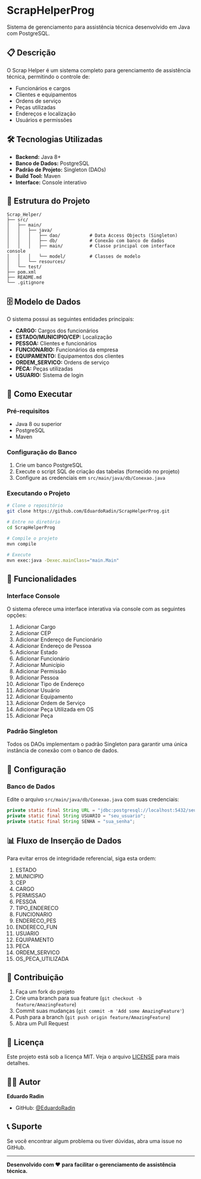 # ScrapHelperProg

Sistema de gerenciamento para assistência técnica desenvolvido em Java com PostgreSQL.

## 📋 Descrição

O Scrap Helper é um sistema completo para gerenciamento de assistência técnica, permitindo o controle de:
- Funcionários e cargos
- Clientes e equipamentos
- Ordens de serviço
- Peças utilizadas
- Endereços e localização
- Usuários e permissões

## 🛠️ Tecnologias Utilizadas

- **Backend:** Java 8+
- **Banco de Dados:** PostgreSQL
- **Padrão de Projeto:** Singleton (DAOs)
- **Build Tool:** Maven
- **Interface:** Console interativo

## 📁 Estrutura do Projeto

```
Scrap_Helper/
├── src/
│   ├── main/
│   │   ├── java/
│   │   │   ├── dao/           # Data Access Objects (Singleton)
│   │   │   ├── db/            # Conexão com banco de dados
│   │   │   ├── main/          # Classe principal com interface console
│   │   │   └── model/         # Classes de modelo
│   │   └── resources/
│   └── test/
├── pom.xml
├── README.md
└── .gitignore
```

## 🗄️ Modelo de Dados

O sistema possui as seguintes entidades principais:
- **CARGO:** Cargos dos funcionários
- **ESTADO/MUNICIPIO/CEP:** Localização
- **PESSOA:** Clientes e funcionários
- **FUNCIONARIO:** Funcionários da empresa
- **EQUIPAMENTO:** Equipamentos dos clientes
- **ORDEM_SERVICO:** Ordens de serviço
- **PECA:** Peças utilizadas
- **USUARIO:** Sistema de login

## 🚀 Como Executar

### Pré-requisitos
- Java 8 ou superior
- PostgreSQL
- Maven

### Configuração do Banco
1. Crie um banco PostgreSQL
2. Execute o script SQL de criação das tabelas (fornecido no projeto)
3. Configure as credenciais em `src/main/java/db/Conexao.java`

### Executando o Projeto
```bash
# Clone o repositório
git clone https://github.com/EduardoRadin/ScrapHelperProg.git

# Entre no diretório
cd ScrapHelperProg

# Compile o projeto
mvn compile

# Execute
mvn exec:java -Dexec.mainClass="main.Main"
```

## 📝 Funcionalidades

### Interface Console
O sistema oferece uma interface interativa via console com as seguintes opções:
1. Adicionar Cargo
2. Adicionar CEP
3. Adicionar Endereço de Funcionário
4. Adicionar Endereço de Pessoa
5. Adicionar Estado
6. Adicionar Funcionário
7. Adicionar Município
8. Adicionar Permissão
9. Adicionar Pessoa
10. Adicionar Tipo de Endereço
11. Adicionar Usuário
12. Adicionar Equipamento
13. Adicionar Ordem de Serviço
14. Adicionar Peça Utilizada em OS
15. Adicionar Peça

### Padrão Singleton
Todos os DAOs implementam o padrão Singleton para garantir uma única instância de conexão com o banco de dados.

## 🔧 Configuração

### Banco de Dados
Edite o arquivo `src/main/java/db/Conexao.java` com suas credenciais:
```java
private static final String URL = "jdbc:postgresql://localhost:5432/seu_banco";
private static final String USUARIO = "seu_usuario";
private static final String SENHA = "sua_senha";
```

## 📊 Fluxo de Inserção de Dados

Para evitar erros de integridade referencial, siga esta ordem:
1. ESTADO
2. MUNICIPIO
3. CEP
4. CARGO
5. PERMISSAO
6. PESSOA
7. TIPO_ENDERECO
8. FUNCIONARIO
9. ENDERECO_PES
10. ENDERECO_FUN
11. USUARIO
12. EQUIPAMENTO
13. PECA
14. ORDEM_SERVICO
15. OS_PECA_UTILIZADA

## 🤝 Contribuição

1. Faça um fork do projeto
2. Crie uma branch para sua feature (`git checkout -b feature/AmazingFeature`)
3. Commit suas mudanças (`git commit -m 'Add some AmazingFeature'`)
4. Push para a branch (`git push origin feature/AmazingFeature`)
5. Abra um Pull Request

## 📄 Licença

Este projeto está sob a licença MIT. Veja o arquivo [LICENSE](LICENSE) para mais detalhes.

## 👨‍💻 Autor

**Eduardo Radin**
- GitHub: [@EduardoRadin](https://github.com/EduardoRadin)

## 📞 Suporte

Se você encontrar algum problema ou tiver dúvidas, abra uma issue no GitHub.

---

**Desenvolvido com ❤️ para facilitar o gerenciamento de assistência técnica.** 
